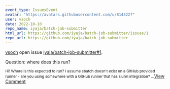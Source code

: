 ```yaml
---
event_type: IssuesEvent
avatar: "https://avatars.githubusercontent.com/u/814322?"
user: vsoch
date: 2022-10-10
repo_name: iyaja/batch-job-submitter
html_url: https://github.com/iyaja/batch-job-submitter/issues/1
repo_url: https://github.com/iyaja/batch-job-submitter
---
```


<a href='https://github.com/vsoch' target='_blank'>vsoch</a> open issue <a href='https://github.com/iyaja/batch-job-submitter/issues/1' target='_blank'>iyaja/batch-job-submitter#1</a>.

<p>Question: where does this run?</p><small>Hi! Where is this expected to run? I assume sbatch doesn't exist on a GitHub provided runner - are you using somewhere with a GitHub runner that has slurm integration? ...</small><a href='https://github.com/iyaja/batch-job-submitter/issues/1' target='_blank'>View Comment</a>